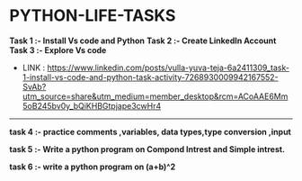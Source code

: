 # PYTHON-LIFE-TASKS

**Task 1 :- Install Vs code and Python**
**Task 2 :- Create LinkedIn Account**
**Task 3 :- Explore Vs code** 
- LINK : https://www.linkedin.com/posts/vulla-yuva-teja-6a2411309_task-1-install-vs-code-and-python-task-activity-7268930009942167552-SvAb?utm_source=share&utm_medium=member_desktop&rcm=ACoAAE6Mm5oB245bv0y_bQiKHBGtpjape3cwHr4
---

**task 4 :- practice comments ,variables, data types,type conversion ,input**

**task 5 :- Write a python program on Compond Intrest and Simple intrest.**

**task 6 :- write a python program on (a+b)^2** 


